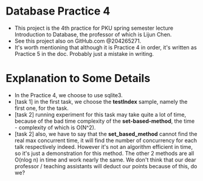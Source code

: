 # Database Practice 4
- This project is the 4th practice for PKU spring semester lecture Introduction to Database, the professor of which is Lijun Chen. 
- See this project also on GitHub.com @204265271.
- It's worth mentioning that although it is Practice 4 in order, it's written as Practice 5 in the doc. Probably just a mistake in writing.

# Explanation to Some Details
- In the Practice 4, we choose to use sqlite3.
- [task 1] in the first task, we choose the **testIndex** sample, namely the first one, for the task. 
- [task 2] running experiment for this task may take quite a lot of time, because of the bad time complexity of the **set-based-method**, the time - complexity of which is O(N^2). 
- [task 2] also, we have to say that the **set_based_method** cannot find the real max concurrent time, it will find the number of concurrency for each talk respectively indeed. However it's not an algorithm efficient in time, so it's just a demonstration for this method. The other 2 methods are all O(nlog n) in time and work nearly the same. We don't think that our dear professor / teaching assistants will deduct our points because of this, do we?